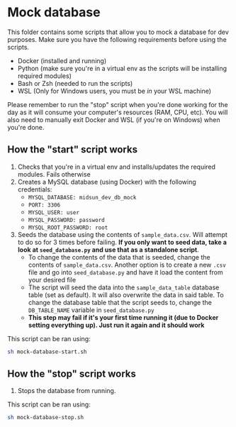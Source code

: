 # Mock database

This folder contains some scripts that allow you to mock a database for dev purposes. Make sure you have the following requirements before using the scripts.

- Docker (installed and running)
- Python (make sure you're in a virtual env as the scripts will be installing required modules)
- Bash or Zsh (needed to run the scripts)
- WSL (Only for Windows users, you must be _in_ your WSL machine)

Please remember to run the "stop" script when you're done working for the day as it will consume your computer's resources (RAM, CPU, etc). You will also need to manually exit Docker and WSL (if you're on Windows) when you're done.

## How the "start" script works

1. Checks that you're in a virtual env and installs/updates the required modules. Fails otherwise
2. Creates a MySQL database (using Docker) with the following credentials:
   - `MYSQL_DATABASE: midsun_dev_db_mock`
   - `PORT: 3306`
   - `MYSQL_USER: user`
   - `MYSQL_PASSWORD: password`
   - `MYSQL_ROOT_PASSWORD: root`
3. Seeds the database using the contents of `sample_data.csv`. Will attempt to do so for 3 times before failing. **If you only want to seed data, take a look at `seed_database.py` and use that as a standalone script**.
   - To change the contents of the data that is seeded, change the contents of `sample_data.csv`. Another option is to create a new `.csv` file and go into `seed_database.py` and have it load the content from your desired file
   - The script will seed the data into the `sample_data_table` database table (set as default). It will also overwrite the data in said table. To change the database table that the script seeds to, change the `DB_TABLE_NAME` variable in `seed_database.py`
   - **This step may fail if it's your first time running it (due to Docker setting everything up). Just run it again and it should work**

This script can be ran using:

```bash
sh mock-database-start.sh
```

## How the "stop" script works

1. Stops the database from running.

This script can be ran using:

```bash
sh mock-database-stop.sh
```
